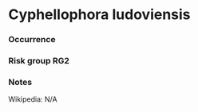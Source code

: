 <!-- TITLE: Cyphellophora ludoviensis  -->

# Cyphellophora ludoviensis
### Occurrence

### Risk group RG2

### Notes

Wikipedia: N/A